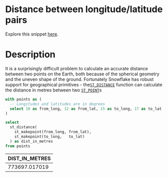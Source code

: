 # Distance between longitude/latitude pairs

Explore this snippet [here](https://count.co/n/nqZbPem1fKi?vm=e).

# Description

It is a surprisingly difficult problem to calculate an accurate distance between two points on the Earth, both because of the spherical geometry and the uneven shape of the ground.
Fortunately Snowflake has robust support for geographical primitives - the[`ST_DISTANCE`](https://docs.snowflake.com/en/sql-reference/functions/st_distance.html) function can calculate the distance in metres between two [`ST_POINT`](https://docs.snowflake.com/en/sql-reference/functions/st_makepoint.html)s


```sql
with points as (
  -- Longitudes and latitudes are in degrees
  select 10 as from_long, 12 as from_lat, 15 as to_long, 17 as to_lat
)

select
  st_distance(
    st_makepoint(from_long, from_lat),
    st_makepoint(to_long,   to_lat)
  ) as dist_in_metres
from points
```

| DIST_IN_METRES |
| -------------- |
| 773697.017019  |